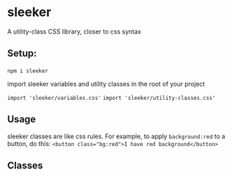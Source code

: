 # sleeker

A utility-class CSS library, closer to css syntax

## Setup:

‍‍‍‍‍‍‍`npm i sleeker‍‍‍‍‍‍‍`

import sleeker variables and utility classes in the root of your project

‍‍‍‍‍‍‍`import 'sleeker/variables.css'‍‍‍‍‍‍‍`
‍‍‍‍‍‍‍`‍import 'sleeker/utility-classes.css'‍‍‍‍‍‍‍`

## Usage

sleeker classes are like css rules.
For example, to apply ‍‍‍‍‍‍‍`‍background:red` to a button, do this:
‍‍‍‍‍‍‍`‍<button class="bg:red">I have red background</button>`

## Classes
